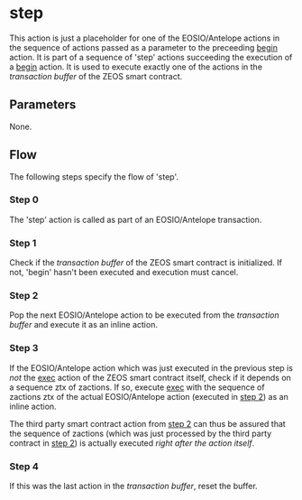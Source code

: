 # step
This action is just a placeholder for one of the EOSIO/Antelope actions in the sequence of actions passed as a parameter to the preceeding [begin](begin.md) action. It is part of a sequence of 'step' actions succeeding the execution of a [begin](begin.md) action. It is used to execute exactly one of the actions in the *transaction buffer* of the ZEOS smart contract.

## Parameters
None.

## Flow
The following steps specify the flow of 'step'.

### Step 0
The 'step' action is called as part of an EOSIO/Antelope transaction.

### Step 1
Check if the *transaction buffer* of the ZEOS smart contract is initialized. If not, 'begin' hasn't been executed and execution must cancel.

### Step 2
Pop the next EOSIO/Antelope action to be executed from the *transaction buffer* and execute it as an inline action.

### Step 3
If the EOSIO/Antelope action which was just executed in the previous step is *not* the [exec](exec.md) action of the ZEOS smart contract itself, check if it depends on a sequence $\mathsf{ztx}$ of zactions. If so, execute [exec](exec.md) with the sequence of zactions $\mathsf{ztx}$ of the actual EOSIO/Antelope action (executed in [step 2](#step-2)) as an inline action.

The third party smart contract action from [step 2](#step-2) can thus be assured that the sequence of zactions (which was just processed by the third party contract in [step 2](#step-2)) is actually executed *right after the action itself*.

### Step 4
If this was the last action in the *transaction buffer*, reset the buffer.